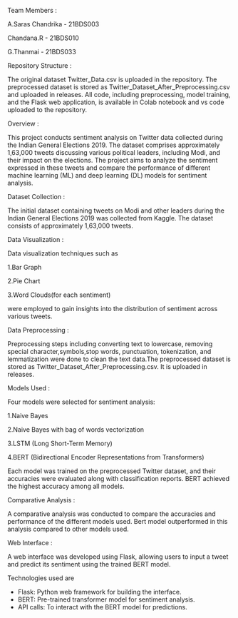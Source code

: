 Team Members :

A.Saras Chandrika - 21BDS003

Chandana.R - 21BDS010

G.Thanmai - 21BDS033

Repository Structure :

The original dataset Twitter_Data.csv is uploaded in the repository.
The preprocessed dataset is stored as Twitter_Dataset_After_Preprocessing.csv and uploaded in releases.
All code, including preprocessing, model training, and the Flask web application, is available in Colab notebook 
and vs code uploaded to the repository.

Overview :

This project conducts sentiment analysis on Twitter data collected during the Indian General Elections 2019.
The dataset comprises approximately 1,63,000 tweets discussing various political leaders, including Modi, and 
their impact on the elections. The project aims to analyze the sentiment expressed in these tweets and 
compare the performance of different machine learning (ML) and deep learning (DL) models for sentiment analysis.

Dataset Collection :

The initial dataset containing tweets on Modi and other leaders during the Indian General Elections 2019 was collected from Kaggle.
The dataset consists of approximately 1,63,000 tweets.

Data Visualization :

Data visualization techniques such as

1.Bar Graph

2.Pie Chart 

3.Word Clouds(for each sentiment)

were employed to gain insights into the distribution 
of sentiment across various tweets.

Data Preprocessing :

Preprocessing steps including converting text to lowercase, removing  special character,symbols,stop words, punctuation,
tokenization, and lemmatization  were done to clean the text data.The preprocessed dataset is stored as Twitter_Dataset_After_Preprocessing.csv.
It is uploaded in releases.

Models Used :

Four models were selected for sentiment analysis:

1.Naive Bayes

2.Naive Bayes with bag of words vectorization

3.LSTM (Long Short-Term Memory)

4.BERT (Bidirectional Encoder Representations from Transformers)

Each model was trained on the preprocessed Twitter dataset, and their accuracies were evaluated along with classification reports.
BERT achieved the highest accuracy among all models.

Comparative Analysis :

A comparative analysis was conducted to compare the accuracies and performance of the different models used.
Bert model outperformed in this analysis compared to other models used.

Web Interface :

A web interface was developed using Flask, allowing users to input a tweet and predict its sentiment using the trained BERT model.

Technologies used are
* Flask: Python web framework for building the interface.
* BERT: Pre-trained transformer model for sentiment analysis.
* API calls: To interact with the BERT model for predictions.




